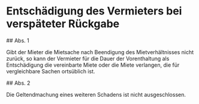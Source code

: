 # Entschädigung des Vermieters bei verspäteter Rückgabe



\#\# Abs. 1

 Gibt der Mieter die Mietsache nach Beendigung des Mietverhältnisses nicht zurück, so kann der Vermieter für die Dauer der Vorenthaltung als Entschädigung die vereinbarte Miete oder die Miete verlangen, die für vergleichbare Sachen ortsüblich ist.

\#\# Abs. 2

 Die Geltendmachung eines weiteren Schadens ist nicht ausgeschlossen. 

